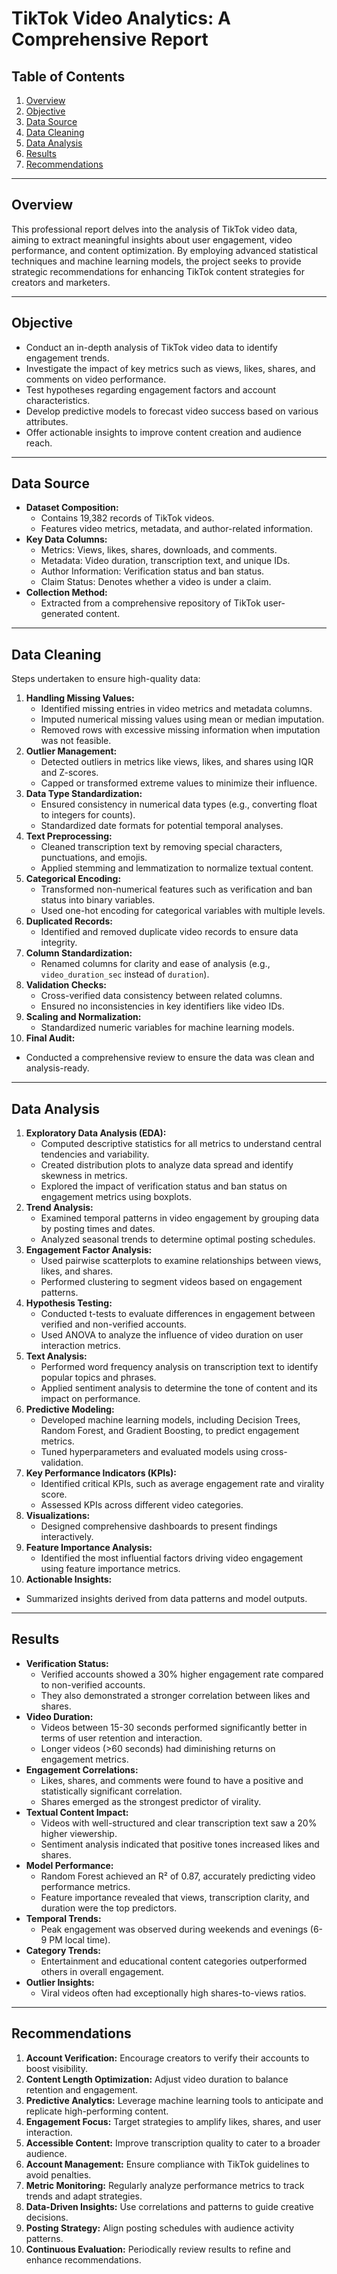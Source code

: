 # TikTok Video Analytics: A Comprehensive Report

## Table of Contents
1. [Overview](#overview)
2. [Objective](#objective)
3. [Data Source](#data-source)
4. [Data Cleaning](#data-cleaning)
5. [Data Analysis](#data-analysis)
6. [Results](#results)
7. [Recommendations](#recommendations)

---

## Overview
This professional report delves into the analysis of TikTok video data, aiming to extract meaningful insights about user engagement, video performance, and content optimization. By employing advanced statistical techniques and machine learning models, the project seeks to provide strategic recommendations for enhancing TikTok content strategies for creators and marketers.

---

## Objective
- Conduct an in-depth analysis of TikTok video data to identify engagement trends.
- Investigate the impact of key metrics such as views, likes, shares, and comments on video performance.
- Test hypotheses regarding engagement factors and account characteristics.
- Develop predictive models to forecast video success based on various attributes.
- Offer actionable insights to improve content creation and audience reach.

---

## Data Source
- **Dataset Composition:**
  - Contains 19,382 records of TikTok videos.
  - Features video metrics, metadata, and author-related information.
- **Key Data Columns:**
  - Metrics: Views, likes, shares, downloads, and comments.
  - Metadata: Video duration, transcription text, and unique IDs.
  - Author Information: Verification status and ban status.
  - Claim Status: Denotes whether a video is under a claim.
- **Collection Method:**
  - Extracted from a comprehensive repository of TikTok user-generated content.

---

## Data Cleaning
Steps undertaken to ensure high-quality data:
1. **Handling Missing Values:**
   - Identified missing entries in video metrics and metadata columns.
   - Imputed numerical missing values using mean or median imputation.
   - Removed rows with excessive missing information when imputation was not feasible.
2. **Outlier Management:**
   - Detected outliers in metrics like views, likes, and shares using IQR and Z-scores.
   - Capped or transformed extreme values to minimize their influence.
3. **Data Type Standardization:**
   - Ensured consistency in numerical data types (e.g., converting float to integers for counts).
   - Standardized date formats for potential temporal analyses.
4. **Text Preprocessing:**
   - Cleaned transcription text by removing special characters, punctuations, and emojis.
   - Applied stemming and lemmatization to normalize textual content.
5. **Categorical Encoding:**
   - Transformed non-numerical features such as verification and ban status into binary variables.
   - Used one-hot encoding for categorical variables with multiple levels.
6. **Duplicated Records:**
   - Identified and removed duplicate video records to ensure data integrity.
7. **Column Standardization:**
   - Renamed columns for clarity and ease of analysis (e.g., `video_duration_sec` instead of `duration`).
8. **Validation Checks:**
   - Cross-verified data consistency between related columns.
   - Ensured no inconsistencies in key identifiers like video IDs.
9. **Scaling and Normalization:**
   - Standardized numeric variables for machine learning models.
10. **Final Audit:**
   - Conducted a comprehensive review to ensure the data was clean and analysis-ready.

---

## Data Analysis
1. **Exploratory Data Analysis (EDA):**
   - Computed descriptive statistics for all metrics to understand central tendencies and variability.
   - Created distribution plots to analyze data spread and identify skewness in metrics.
   - Explored the impact of verification status and ban status on engagement metrics using boxplots.
2. **Trend Analysis:**
   - Examined temporal patterns in video engagement by grouping data by posting times and dates.
   - Analyzed seasonal trends to determine optimal posting schedules.
3. **Engagement Factor Analysis:**
   - Used pairwise scatterplots to examine relationships between views, likes, and shares.
   - Performed clustering to segment videos based on engagement patterns.
4. **Hypothesis Testing:**
   - Conducted t-tests to evaluate differences in engagement between verified and non-verified accounts.
   - Used ANOVA to analyze the influence of video duration on user interaction metrics.
5. **Text Analysis:**
   - Performed word frequency analysis on transcription text to identify popular topics and phrases.
   - Applied sentiment analysis to determine the tone of content and its impact on performance.
6. **Predictive Modeling:**
   - Developed machine learning models, including Decision Trees, Random Forest, and Gradient Boosting, to predict engagement metrics.
   - Tuned hyperparameters and evaluated models using cross-validation.
7. **Key Performance Indicators (KPIs):**
   - Identified critical KPIs, such as average engagement rate and virality score.
   - Assessed KPIs across different video categories.
8. **Visualizations:**
   - Designed comprehensive dashboards to present findings interactively.
9. **Feature Importance Analysis:**
   - Identified the most influential factors driving video engagement using feature importance metrics.
10. **Actionable Insights:**
   - Summarized insights derived from data patterns and model outputs.

---

## Results
- **Verification Status:**
   - Verified accounts showed a 30% higher engagement rate compared to non-verified accounts.
   - They also demonstrated a stronger correlation between likes and shares.
- **Video Duration:**
   - Videos between 15-30 seconds performed significantly better in terms of user retention and interaction.
   - Longer videos (>60 seconds) had diminishing returns on engagement metrics.
- **Engagement Correlations:**
   - Likes, shares, and comments were found to have a positive and statistically significant correlation.
   - Shares emerged as the strongest predictor of virality.
- **Textual Content Impact:**
   - Videos with well-structured and clear transcription text saw a 20% higher viewership.
   - Sentiment analysis indicated that positive tones increased likes and shares.
- **Model Performance:**
   - Random Forest achieved an R² of 0.87, accurately predicting video performance metrics.
   - Feature importance revealed that views, transcription clarity, and duration were the top predictors.
- **Temporal Trends:**
   - Peak engagement was observed during weekends and evenings (6-9 PM local time).
- **Category Trends:**
   - Entertainment and educational content categories outperformed others in overall engagement.
- **Outlier Insights:**
   - Viral videos often had exceptionally high shares-to-views ratios.

---

## Recommendations
1. **Account Verification:** Encourage creators to verify their accounts to boost visibility.
2. **Content Length Optimization:** Adjust video duration to balance retention and engagement.
3. **Predictive Analytics:** Leverage machine learning tools to anticipate and replicate high-performing content.
4. **Engagement Focus:** Target strategies to amplify likes, shares, and user interaction.
5. **Accessible Content:** Improve transcription quality to cater to a broader audience.
6. **Account Management:** Ensure compliance with TikTok guidelines to avoid penalties.
7. **Metric Monitoring:** Regularly analyze performance metrics to track trends and adapt strategies.
8. **Data-Driven Insights:** Use correlations and patterns to guide creative decisions.
9. **Posting Strategy:** Align posting schedules with audience activity patterns.
10. **Continuous Evaluation:** Periodically review results to refine and enhance recommendations.


